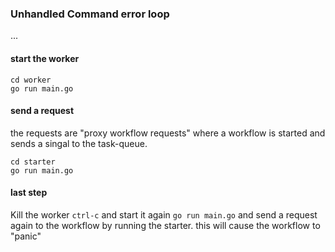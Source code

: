 
### Unhandled Command error loop
...

#### start the worker
```
cd worker
go run main.go
```
#### send a request
the requests are "proxy workflow requests" where a workflow is started and sends a singal to the task-queue.
```
cd starter
go run main.go
```

#### last step
Kill the worker `ctrl-c` and start it again `go run main.go` and send a request again to the workflow by running the starter. this will cause the workflow to "panic"
